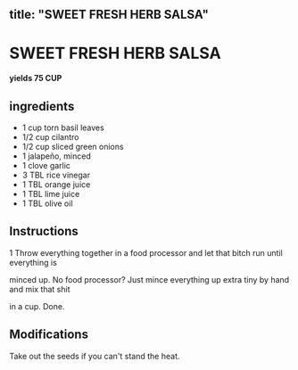 

title: "SWEET FRESH HERB SALSA"
---
# SWEET FRESH HERB SALSA



#### yields  75 CUP


## ingredients
* 1 cup torn basil leaves 
* 1/2 cup cilantro 
* 1/2 cup sliced green onions 
* 1 jalapeño, minced 
* 1 clove garlic 
* 3 TBL rice vinegar 
* 1 TBL orange juice 
* 1 TBL lime juice 
* 1 TBL olive oil 



## Instructions
1 Throw everything together in a food processor and let that bitch run until everything is

minced up. No food processor? Just mince everything up extra tiny by hand and mix that shit

in a cup. Done.



## Modifications
Take out the seeds if you can't stand the heat.




